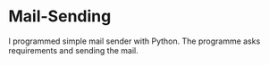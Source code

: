 # Mail-Sending
I programmed simple mail sender with Python. The programme asks requirements and sending the mail.
